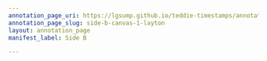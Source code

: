 ```yaml
---
annotation_page_uri: https://lgsump.github.io/teddie-timestamps/annotations/side-b-canvas-1-layton.json
annotation_page_slug: side-b-canvas-1-layton
layout: annotation_page
manifest_label: Side B

---
```

